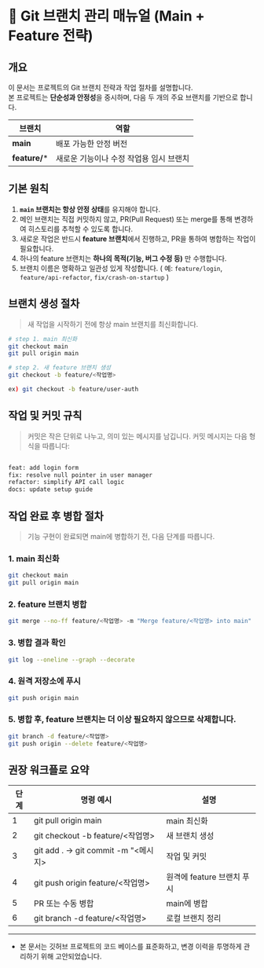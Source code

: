 # 🧭 Git 브랜치 관리 매뉴얼 (Main + Feature 전략)

## 개요
이 문서는 프로젝트의 Git 브랜치 전략과 작업 절차를 설명합니다.  
본 프로젝트는 **단순성과 안정성**을 중시하며, 다음 두 개의 주요 브랜치를 기반으로 합니다.

| 브랜치 | 역할 |
|---------|------|
| **main** | 배포 가능한 안정 버전 |
| **feature/*** | 새로운 기능이나 수정 작업용 임시 브랜치 |

## 기본 원칙
1. **`main` 브랜치는 항상 안정 상태**를 유지해야 합니다.
2. 메인 브랜치는 직접 커밋하지 않고, PR(Pull Request) 또는 merge를 통해 변경하여 히스토리를 추척할 수 있도록 합니다.
3. 새로운 작업은 반드시 **feature 브랜치**에서 진행하고, PR을 통하여 병합하는 작업이 필요합니다.
4. 하나의 feature 브랜치는 **하나의 목적(기능, 버그 수정 등)** 만 수행합니다. 
5. 브랜치 이름은 명확하고 일관성 있게 작성합니다. ( 예: `feature/login`, `feature/api-refactor`, `fix/crash-on-startup` )

## 브랜치 생성 절차
> 새 작업을 시작하기 전에 항상 main 브랜치를 최신화합니다.

```bash
# step 1. main 최신화
git checkout main
git pull origin main

# step 2. 새 feature 브랜치 생성
git checkout -b feature/<작업명>

ex) git checkout -b feature/user-auth
```

## 작업 및 커밋 규칙
> 커밋은 작은 단위로 나누고, 의미 있는 메시지를 남깁니다.
> 커밋 메시지는 다음 형식을 따릅니다:

```bash

feat: add login form
fix: resolve null pointer in user manager
refactor: simplify API call logic
docs: update setup guide

```

## 작업 완료 후 병합 절차
> 기능 구현이 완료되면 main에 병합하기 전, 다음 단계를 따릅니다.

### 1. main 최신화
```bash
git checkout main
git pull origin main
```

### 2. feature 브랜치 병합
```bash
git merge --no-ff feature/<작업명> -m "Merge feature/<작업명> into main"
```

### 3. 병합 결과 확인
```bash
git log --oneline --graph --decorate
```

### 4. 원격 저장소에 푸시
```bash
git push origin main
```

### 5. 병합 후, feature 브랜치는 더 이상 필요하지 않으므로 삭제합니다.

```bash
git branch -d feature/<작업명>
git push origin --delete feature/<작업명>
```

## 권장 워크플로 요약

| 단계| 명령 예시 | 설명|
|---|---|---|
| 1 | git pull origin main | main 최신화|
| 2 | git checkout -b feature/<작업명> | 새 브랜치 생성 |
| 3 | git add . → git commit -m "<메시지> | 작업 및 커밋 |
| 4 | git push origin feature/<작업명> | 원격에 feature 브랜치 푸시 |
| 5 | PR 또는 수동 병합| main에 병합 |
| 6 | git branch -d feature/<작업명> | 로컬 브랜치 정리|

---

* 본 문서는 깃허브 프로젝트의 코드 베이스를 표준화하고, 변경 이력을 투명하게 관리하기 위해 고안되었습니다.


